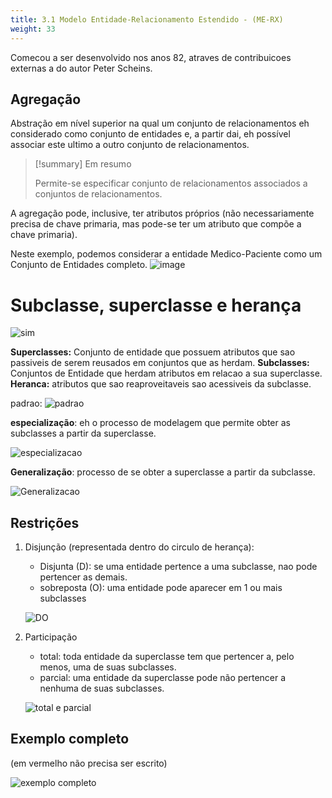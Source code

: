 ```yaml
---
title: 3.1 Modelo Entidade-Relacionamento Estendido - (ME-RX)
weight: 33
---
```


Comecou a ser desenvolvido nos anos 82, atraves de contribuicoes externas a do autor Peter Scheins.

## Agregação
Abstração em nível superior na qual um conjunto de relacionamentos eh considerado como conjunto de entidades e, a partir dai, eh possível associar este ultimo a outro conjunto de relacionamentos.

> [!summary] Em resumo
>
> Permite-se especificar conjunto de relacionamentos associados a conjuntos de relacionamentos.


A agregação pode, inclusive, ter atributos próprios (não necessariamente precisa de chave primaria, mas pode-se ter um atributo que compõe a chave primaria).

Neste exemplo, podemos considerar a entidade Medico-Paciente como um Conjunto de Entidades completo.
![image](images/Cs/1743531342_grim.png)

# Subclasse, superclasse e herança

![sim](images/Cs/1743533794_grim.png)

__Superclasses:__ Conjunto de entidade que possuem atributos que sao passiveis de serem reusados em conjuntos que as herdam.
__Subclasses:__ Conjuntos de Entidade que herdam atributos em relacao a sua superclasse.
__Heranca:__ atributos que sao reaproveitaveis sao acessiveis da subclasse.

padrao:
![padrao](images/Cs/1743534007_grim.png)

__especialização__: eh o processo de modelagem que permite obter as subclasses a partir da superclasse.

![especializacao](images/Cs/1743534266_grim.png)


__Generalização__: processo de se obter a superclasse a partir da subclasse.

![Generalizacao](images/Cs/1743534478_grim.png)

## Restrições
1. Disjunção (representada dentro do circulo de herança):
	- Disjunta (D): se uma entidade pertence a uma subclasse, nao pode pertencer as demais.
	- sobreposta (O): uma entidade pode aparecer em 1 ou mais subclasses

    ![DO](images/Cs/1743534706_grim.png)

2. Participação
	- total: toda entidade da superclasse tem que pertencer a, pelo menos, uma de suas subclasses.
	- parcial:  uma entidade da superclasse pode não pertencer a nenhuma de suas subclasses.

    ![total e parcial](images/Cs/1743535162_grim.png)

## Exemplo completo
(em vermelho não precisa ser escrito)

![exemplo completo](images/Cs/1743536045_grim.png)
